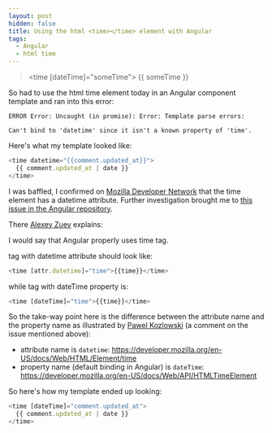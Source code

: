 ```yaml
---
layout: post
hidden: false
title: Using the html <time></time> element with Angular
tags:
  - Angular
  - html time
---
```

> <time \[dateTime]="someTime">{{ someTime }}</time>

So had to use the html time element today in an Angular component template and ran into this error:

`ERROR Error: Uncaught (in promise): Error: Template parse errors:`

`Can't bind to 'datetime' since it isn't a known property of 'time'.` 

Here's what my template looked like:

```typescript
<time datetime="{{comment.updated_at}}">
  {{ comment.updated_at | date }}
</time>
```

I was baffled, I confirmed on [Mozilla Developer Network](https://developer.mozilla.org/en-US/docs/Web/HTML/Element/time) that the time element has a datetime attribute. Further investigation brought me to [this issue in the Angular repository](https://github.com/angular/angular/issues/26255).

There [Alexey Zuev](<Alexey Zuev>) explains:

I would say that Angular properly uses time tag.

<time> tag with datetime attribute should look like:

```typescript
<time [attr.datetime]="time">{{time}}</time>
```

while <time> tag with dateTime property is:

```typescript
<time [dateTime]="time">{{time}}</time>
```

So the take-way point here is the difference between the attribute name and the property name as illustrated by [Pawel Kozlowski](twitter.com/pkozlowski_os) (a comment on the issue mentioned above):

* attribute name is `datetime`: [https://developer.mozilla.org/en-US/docs/Web/HTML/Element/time
  ](https://developer.mozilla.org/en-US/docs/Web/HTML/Element/time)
* property name (default binding in Angular) is `dateTime`: <https://developer.mozilla.org/en-US/docs/Web/API/HTMLTimeElement>

So here's how my template ended up looking:

```typescript
<time [dateTime]="comment.updated_at">
  {{ comment.updated_at | date }}
</time>
```
